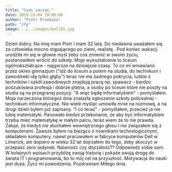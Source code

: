 ```yaml
---
title: "Czas zacząć."
date: 2019-11-04 19:00:00
author: "Piotr Przekaza"
path: "/fp"
image: ../../images/ball01.jpg
---
```


Dzień dobry. Na imię mam Piotr i mam 32 lata. Do niedawna uważałem się za człowieka mocno stąpającego po ziemi, realistę . Pod koniec wakacji urodziła mi się w głowie myśl żeby coś zmienić w swoim życiu, postanowiłem wrócić do szkoły.
Moje wykształcenie to liceum ogólnokształcące - najgorsze na dzisiejsze czasy. To co mi wmawiano przez okres gimnazjum ("idź do liceum a potem na studia, do technikum i zawodówki idą tylko głąby") teraz nie ma żadnego pokrycia, ludzie z techników i szkół zawodowych znajdują pracę np. spawacz - bardzo poszukiwana profesja i dobrze płatna, a osoby po liceum które nie poszły na studia są na przegranej pozycji.
"A więc będę informatykiem" - pomyślałem. Moja narzeczona któregoś dnia znalazła ogłoszenie szkoły policealnej - technikum informatyczne. Nie wiele myśląc umówiła mnie na rozmowę, a na drugi dzień byłem już zapisany.
"I co teraz" - pomyślałem, przecież ja nie lubię matematyki. Panowało kiedyś przekonanie, że aby być informatykiem trzeba mieć matematykę w małym palcu, teraz wiem że to nie prawda. Żałuje, że kiedyś nie słuchałem wewnętrznego głosu i nie związałem się z komputerami. Zawsze byłem na bieżąco z nowinkami technologicznymi, składałem komputery, nawet pracowałem w fabryce komputerów Dell w Limerick, ale dopiero w wieku 32 lat dojrzałem do tego, żeby skoczyć w przepaść zero-jedynek. Naiwność czy dojrzałość?? Odpowiedz sobie sam.
W kolejnych wpisach przybliżę swoją historię i pokaże swoją drogę do świata IT i programowania, bo to mój cel na przyszłość. Motywacja do nauki jest duża. Życz mi powodzenia. Pozdrawiam Miłego dnia.
